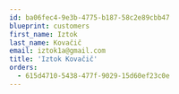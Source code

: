 ```yaml
---
id: ba06fec4-9e3b-4775-b187-58c2e89cbb47
blueprint: customers
first_name: Iztok
last_name: Kovačič
email: iztok1a@gmail.com
title: 'Iztok Kovačič'
orders:
  - 615d4710-5438-477f-9029-15d60ef23c0e
---
```

